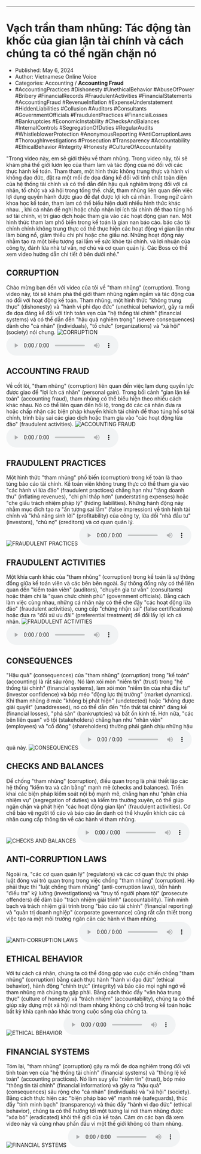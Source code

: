
---

# Vạch trần tham nhũng: Tác động tàn khốc của gian lận tài chính và cách chúng ta có thể ngăn chặn nó

- Published: May 6, 2024
- Author: Vietnamese Online Voice
- Categories: Accounting / **Accounting Fraud**
- #AccountingPractices #Dishonesty #UnethicalBehavior #AbuseOfPower #Bribery #FinancialRecords #FraudulentActivities #FinancialStatements #AccountingFraud #RevenueInflation #ExpenseUnderstatement #HiddenLiabilities #Collusion #Auditors #Consultants #GovernmentOfficials #FraudulentPractices #FinancialLosses #Bankruptcies #EconomicInstability #ChecksAndBalances #InternalControls #SegregationOfDuties #RegularAudits #WhistleblowerProtection #AnonymousReporting #AntiCorruptionLaws #ThoroughInvestigations #Prosecution #Transparency #Accountability #EthicalBehavior #Integrity #Honesty #CultureOfAccountability

"Trong video này, em sẽ giới thiệu về tham nhũng. Trong video này, tôi sẽ khám phá thế giới lươn lẹo của tham lam và tác động của nó đối với các thực hành kế toán. Tham tham, một hình thức không trung thực và hành vi không đạo đức, đặt ra một mối đe dọa đáng kể đối với tính chất toàn diện của hệ thống tài chính và có thể dẫn đến hậu quả nghiêm trọng đối với cá nhân, tổ chức và xã hội trong tổng thể. chất, tham nhũng liên quan đến việc lợi dụng quyền hành được giao để đạt được lợi ích cá nhân. Trong ngữ cảnh khoa học kế toán, tham lam có thể biểu hiện dưới nhiều hình thức khác nhau. , khi cá nhân đề nghị hoặc chấp nhận lợi ích tài chính để thao túng hồ sơ tài chính, vị trí giao dịch hoặc tham gia vào các hoạt động gian nan. Một hình thức tham lam phổ biến trong kế toán là gian nan báo cáo. báo cáo tài chính chính không trung thực có thể thực hiện các hoạt động vi gian lận như làm bùng nổ, giảm thiểu chi phí hoặc che giấu nợ. Những hoạt động này nhằm tạo ra một biểu tượng sai lầm về sức khỏe tài chính. và lợi nhuận của công ty, đánh lừa nhà tư vấn, nợ chủ và cơ quan quản lý. Các Boss có thể xem video hướng dẫn chi tiết ở bên dưới nhé."


## CORRUPTION

Chào mừng bạn đến với video của tôi về "tham nhũng" (corruption). Trong video này, tôi sẽ khám phá thế giới tham nhũng ngấm ngầm và tác động của nó đối với hoạt động kế toán. Tham nhũng, một hình thức "không trung thực" (dishonesty) và "hành vi phi đạo đức" (unethical behavior), gây ra mối đe dọa đáng kể đối với tính toàn vẹn của "hệ thống tài chính" (financial systems) và có thể dẫn đến "hậu quả nghiêm trọng" (severe consequences) dành cho "cá nhân" (individuals), "tổ chức" (organizations) và "xã hội" (society) nói chung.
![CORRUPTION](https://http-archiver-apis-production-80.schnworks.com/storage/images/transitions/2024-05-04/transition--530873306-Montserrat-Thin-9C27B0.jpg)
<audio controls>
    <source src="https://http-archiver-apis-production-80.schnworks.com/storage/storage/audio/file-42046713574.mp3" type="audio/mpeg">
</audio>



## ACCOUNTING FRAUD

Về cốt lõi, "tham nhũng" (corruption) liên quan đến việc lạm dụng quyền lực được giao để "lợi ích cá nhân" (personal gain). Trong bối cảnh "gian lận kế toán" (accounting fraud), tham nhũng có thể biểu hiện theo nhiều cách khác nhau. Nó có thể liên quan đến hối lộ, trong đó các cá nhân đưa ra hoặc chấp nhận các biện pháp khuyến khích tài chính để thao túng hồ sơ tài chính, trình bày sai các giao dịch hoặc tham gia vào "các hoạt động lừa đảo" (fraudulent activities).
![ACCOUNTING FRAUD](https://http-archiver-apis-production-80.schnworks.com/storage/images/transitions/2024-05-04/transition--37981911281-Montserrat-Medium-512DA8.jpg)
<audio controls>
    <source src="https://http-archiver-apis-production-80.schnworks.com/storage/storage/audio/file-456430566.mp3" type="audio/mpeg">
</audio>



## FRAUDULENT PRACTICES

Một hình thức "tham nhũng" phổ biến (corruption) trong kế toán là thao túng báo cáo tài chính. Kế toán viên không trung thực có thể tham gia vào "các hành vi lừa đảo" (fraudulent practices) chẳng hạn như "tăng doanh thu" (inflating revenues), "chi phí thấp hơn" (understating expenses) hoặc "che giấu trách nhiệm pháp lý" (hiding liabilities). Những hành động này nhằm mục đích tạo ra "ấn tượng sai lầm" (false impression) về tình hình tài chính và "khả năng sinh lời" (profitability) của công ty, lừa dối "nhà đầu tư" (investors), "chủ nợ" (creditors) và cơ quan quản lý.
![FRAUDULENT PRACTICES](https://http-archiver-apis-production-80.schnworks.com/storage/images/transitions/2024-05-04/transition--54007493518-Montserrat-Medium-880E4F.jpg)
<audio controls>
    <source src="https://http-archiver-apis-production-80.schnworks.com/storage/storage/audio/file-16761282404.mp3" type="audio/mpeg">
</audio>



## FRAUDULENT ACTIVITIES

Một khía cạnh khác của "tham nhũng" (corruption) trong kế toán là sự thông đồng giữa kế toán viên và các bên bên ngoài. Sự thông đồng này có thể liên quan đến "kiểm toán viên" (auditors), "chuyên gia tư vấn" (consultants) hoặc thậm chí là "quan chức chính phủ" (government officials). Bằng cách làm việc cùng nhau, những cá nhân này có thể che đậy "các hoạt động lừa đảo" (fraudulent activities), cung cấp "chứng nhận sai" (false certifications) hoặc đưa ra "đối xử ưu đãi" (preferential treatment) để đổi lấy lợi ích cá nhân.
![FRAUDULENT ACTIVITIES](https://http-archiver-apis-production-80.schnworks.com/storage/images/transitions/2024-05-04/transition-8627990031-Montserrat-Thin-004895.jpg)
<audio controls>
    <source src="https://http-archiver-apis-production-80.schnworks.com/storage/storage/audio/file-24654337790.mp3" type="audio/mpeg">
</audio>



## CONSEQUENCES

"Hậu quả" (consequences) của "tham nhũng" (corruption) trong "kế toán" (accounting) là rất sâu rộng. Nó làm xói mòn "niềm tin" (trust) trong "hệ thống tài chính" (financial systems), làm xói mòn "niềm tin của nhà đầu tư" (investor confidence) và bóp méo "động lực thị trường" (market dynamics). Khi tham nhũng ở mức "không bị phát hiện" (undetected) hoặc "không được giải quyết" (unaddressed), nó có thể dẫn đến "tổn thất tài chính" đáng kể (financial losses), "phá sản" (bankruptcies) và bất ổn kinh tế. Hơn nữa, "các bên liên quan" vô tội (stakeholders) chẳng hạn như "nhân viên" (employees) và "cổ đông" (shareholders) thường phải gánh chịu những hậu quả này.
![CONSEQUENCES](https://http-archiver-apis-production-80.schnworks.com/storage/images/transitions/2024-05-04/transition--10662626524-Montserrat-Black-303F9F.jpg)
<audio controls>
    <source src="https://http-archiver-apis-production-80.schnworks.com/storage/storage/audio/file-19033460516.mp3" type="audio/mpeg">
</audio>



## CHECKS AND BALANCES

Để chống "tham nhũng" (corruption), điều quan trọng là phải thiết lập các hệ thống "kiểm tra và cân bằng" mạnh mẽ (checks and balances). Triển khai các biện pháp kiểm soát nội bộ mạnh mẽ, chẳng hạn như "phân chia nhiệm vụ" (segregation of duties) và kiểm tra thường xuyên, có thể giúp ngăn chặn và phát hiện "các hoạt động gian lận" (fraudulent activities). Cơ chế bảo vệ người tố cáo và báo cáo ẩn danh có thể khuyến khích các cá nhân cung cấp thông tin về các hành vi tham nhũng.
![CHECKS AND BALANCES](https://http-archiver-apis-production-80.schnworks.com/storage/images/transitions/2024-05-04/transition--16568052409-Montserrat-Thin-004895.jpg)
<audio controls>
    <source src="https://http-archiver-apis-production-80.schnworks.com/storage/storage/audio/file-47899453810.mp3" type="audio/mpeg">
</audio>



## ANTI-CORRUPTION LAWS

Ngoài ra, "các cơ quan quản lý" (regulators) và các cơ quan thực thi pháp luật đóng vai trò quan trọng trong việc chống "tham nhũng" (corruption). Họ phải thực thi "luật chống tham nhũng" (anti-corruption laws), tiến hành "điều tra" kỹ lưỡng (investigations) và "truy tố người phạm tội" (prosecute offenders) để đảm bảo "trách nhiệm giải trình" (accountability). Tính minh bạch và trách nhiệm giải trình trong "báo cáo tài chính" (financial reporting) và "quản trị doanh nghiệp" (corporate governance) cũng rất cần thiết trong việc tạo ra một môi trường ngăn cản các hành vi tham nhũng.
![ANTI-CORRUPTION LAWS](https://http-archiver-apis-production-80.schnworks.com/storage/images/transitions/2024-05-04/transition-14695285822-Montserrat-SemiBold-7B1FA2.jpg)
<audio controls>
    <source src="https://http-archiver-apis-production-80.schnworks.com/storage/storage/audio/file-20089322424.mp3" type="audio/mpeg">
</audio>



## ETHICAL BEHAVIOR

Với tư cách cá nhân, chúng ta có thể đóng góp vào cuộc chiến chống "tham nhũng" (corruption) bằng cách thực hành "hành vi đạo đức" (ethical behavior), hành động "chính trực" (integrity) và báo cáo mọi nghi ngờ về tham nhũng mà chúng ta gặp phải. Bằng cách thúc đẩy "văn hóa trung thực" (culture of honesty) và "trách nhiệm" (accountability), chúng ta có thể giúp xây dựng một xã hội nơi tham nhũng không có chỗ trong kế toán hoặc bất kỳ khía cạnh nào khác trong cuộc sống của chúng ta.
![ETHICAL BEHAVIOR](https://http-archiver-apis-production-80.schnworks.com/storage/images/transitions/2024-05-04/transition--20558958123-Montserrat-ExtraBold-7B1FA2.jpg)
<audio controls>
    <source src="https://http-archiver-apis-production-80.schnworks.com/storage/storage/audio/file-42421594885.mp3" type="audio/mpeg">
</audio>



## FINANCIAL SYSTEMS

Tóm lại, "tham nhũng" (corruption) gây ra mối đe dọa nghiêm trọng đối với tính toàn vẹn của "hệ thống tài chính" (financial systems) và "thông lệ kế toán" (accounting practices). Nó làm suy yếu "niềm tin" (trust), bóp méo "thông tin tài chính" (financial information) và gây ra "hậu quả" (consequences) sâu rộng cho "cá nhân" (individuals) và "xã hội" (society). Bằng cách thực hiện các "biện pháp bảo vệ" mạnh mẽ (safeguards), thúc đẩy "tính minh bạch" (transparency) và thúc đẩy "hành vi đạo đức" (ethical behavior), chúng ta có thể hướng tới một tương lai nơi tham nhũng được "xóa bỏ" (eradicated) khỏi thế giới của kế toán. Cảm ơn các bạn đã xem video này và cùng nhau phấn đấu vì một thế giới không có tham nhũng.
![FINANCIAL SYSTEMS](https://http-archiver-apis-production-80.schnworks.com/storage/images/transitions/2024-05-04/transition-25936220156-Montserrat-Bold-303F9F.jpg)
<audio controls>
    <source src="https://http-archiver-apis-production-80.schnworks.com/storage/storage/audio/file-46714853736.mp3" type="audio/mpeg">
</audio>

